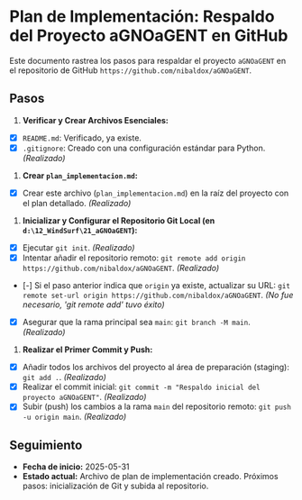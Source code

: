 # Plan de Implementación: Respaldo del Proyecto aGNOaGENT en GitHub

Este documento rastrea los pasos para respaldar el proyecto `aGNOaGENT` en el repositorio de GitHub `https://github.com/nibaldox/aGNOaGENT`.

## Pasos

1. **Verificar y Crear Archivos Esenciales:**

  * [x] `README.md`: Verificado, ya existe.
  * [x] `.gitignore`: Creado con una configuración estándar para Python. *(Realizado)*

1. **Crear `plan_implementacion.md`:**

  * [x] Crear este archivo (`plan_implementacion.md`) en la raíz del proyecto con el plan detallado. *(Realizado)*

1. **Inicializar y Configurar el Repositorio Git Local (en `d:\12_WindSurf\21_aGNOaGENT`):**

  * [x] Ejecutar `git init`. *(Realizado)*
  * [x] Intentar añadir el repositorio remoto: `git remote add origin https://github.com/nibaldox/aGNOaGENT`. *(Realizado)*
  * [-] Si el paso anterior indica que `origin` ya existe, actualizar su URL: `git remote set-url origin https://github.com/nibaldox/aGNOaGENT`. *(No fue necesario, 'git remote add' tuvo éxito)*
  * [x] Asegurar que la rama principal sea `main`: `git branch -M main`. *(Realizado)*

1. **Realizar el Primer Commit y Push:**

  * [x] Añadir todos los archivos del proyecto al área de preparación (staging): `git add .`. *(Realizado)*
  * [x] Realizar el commit inicial: `git commit -m "Respaldo inicial del proyecto aGNOaGENT"`. *(Realizado)*
  * [x] Subir (push) los cambios a la rama `main` del repositorio remoto: `git push -u origin main`. *(Realizado)*

## Seguimiento

* **Fecha de inicio:** 2025-05-31
* **Estado actual:** Archivo de plan de implementación creado. Próximos pasos: inicialización de Git y subida al repositorio.
